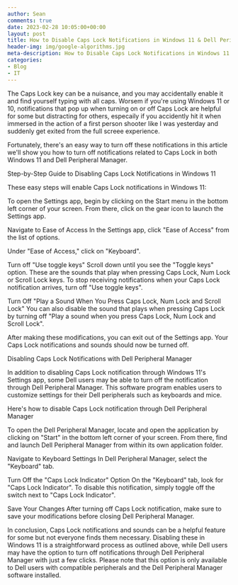 ```yaml
---
author: Sean
comments: true
date: 2023-02-28 10:05:00+00:00
layout: post
title: How to Disable Caps Lock Notifications in Windows 11 & Dell Peripheral Manager
header-img: img/google-algorithms.jpg
meta-description: How to Disable Caps Lock Notifications in Windows 11 and Dell Peripheral Manager - A Step-by-Step Guide
categories:
- Blog
- IT
---
```

The Caps Lock key can be a nuisance, and you may accidentally enable it and find yourself typing with all caps. Worsem if you're using Windows 11 or 10, notifications that pop up when turning on or off Caps Lock are helpful for some but distracting for others, especaily if you accidently hit it when immersed in the action of a first person shooter like I was yesterday and suddenly get exited from the full screee experience. 

Fortunately, there's an easy way to turn off these notifications in this article we'll show you how to turn off notifications related to Caps Lock in both Windows 11 and Dell Peripheral Manager.

Step-by-Step Guide to Disabling Caps Lock Notifications in Windows 11

These easy steps will enable Caps Lock notifications in Windows 11:

To open the Settings app, begin by clicking on the Start menu in the bottom left corner of your screen. From there, click on the gear icon to launch the Settings app.

Navigate to Ease of Access
In the Settings app, click "Ease of Access" from the list of options.

Under "Ease of Access," click on "Keyboard".

Turn off "Use toggle keys"
Scroll down until you see the "Toggle keys" option. These are the sounds that play when pressing Caps Lock, Num Lock or Scroll Lock keys. To stop receiving notifications when your Caps Lock notification arrives, turn off "Use toggle keys".

Turn Off "Play a Sound When You Press Caps Lock, Num Lock and Scroll Lock"
You can also disable the sound that plays when pressing Caps Lock by turning off "Play a sound when you press Caps Lock, Num Lock and Scroll Lock".

After making these modifications, you can exit out of the Settings app. Your Caps Lock notifications and sounds should now be turned off.

Disabling Caps Lock Notifications with Dell Peripheral Manager

In addition to disabling Caps Lock notification through Windows 11's Settings app, some Dell users may be able to turn off the notification through Dell Peripheral Manager. This software program enables users to customize settings for their Dell peripherals such as keyboards and mice.

Here's how to disable Caps Lock notification through Dell Peripheral Manager

To open the Dell Peripheral Manager, locate and open the application by clicking on "Start" in the bottom left corner of your screen. From there, find and launch Dell Peripheral Manager from within its own application folder.

Navigate to Keyboard Settings
In Dell Peripheral Manager, select the "Keyboard" tab.

Turn Off the "Caps Lock Indicator" Option
On the "Keyboard" tab, look for "Caps Lock Indicator". To disable this notification, simply toggle off the switch next to "Caps Lock Indicator".

Save Your Changes
After turning off Caps Lock notification, make sure to save your modifications before closing Dell Peripheral Manager.

In conclusion, Caps Lock notifications and sounds can be a helpful feature for some but not everyone finds them necessary. Disabling these in Windows 11 is a straightforward process as outlined above, while Dell users may have the option to turn off notifications through Dell Peripheral Manager with just a few clicks. Please note that this option is only available to Dell users with compatible peripherals and the Dell Peripheral Manager software installed.